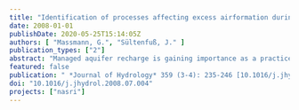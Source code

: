 ```yaml
---
title: "Identification of processes affecting excess airformation during natural bank filtration and managed aquifer recharge"
date: 2008-01-01
publishDate: 2020-05-25T15:14:05Z
authors: [ "Massmann, G.", "Sültenfuß, J." ]
publication_types: ["2"]
abstract: "Managed aquifer recharge is gaining importance as a practice to bank and treat surface water for drinking water production. Neon (Ne) concentrations were analysed at four different recharge sites in and near Berlin, where groundwater is recharged directly from surface water courses, either by near-natural bank filtration, induced bank filtration or engineered basin recharge. Neon concentrations in excess of saturation (DNe) were used to identify excess air in the infiltrates. Excess air concentrations were around saturation at the near-natural bank filtration site, where river water infiltrates through a permeable river bed into a confined aquifer under completely saturated conditions. At two induced unconfined bank filtration sites, samples generally contained excess air (up to 60% DNe). Highest excess air concentrations (up to 81% DNe) were encountered at the engineered basin recharge site. The degree of water table fluctuations, the water saturation of the sediments in the infiltration zone and the presence of a confining layer affect the formation of excess air. Excess air can only be used to trace bank filtrate or artificially recharged water in a setting where the ambient groundwater in the near vicinity of production wells is not affected by large water-table fluctuations. Nevertheless, excess air concentrations provide valuable additional information on the type of recharge (saturated or unsaturated, degree of water table fluctuations)."
featured: false
publication: " *Journal of Hydrology* 359 (3-4): 235-246 [10.1016/j.jhydrol.2008.07.004](https://doi.org/10.1016/j.jhydrol.2008.07.004)"
doi: "10.1016/j.jhydrol.2008.07.004"
projects: ["nasri"]
---
```


